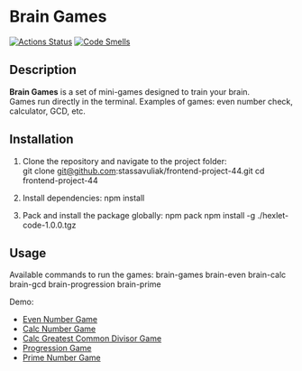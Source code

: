 # Brain Games

[![Actions Status](https://github.com/stassavuliak/frontend-project-44/actions/workflows/hexlet-check.yml/badge.svg)](https://github.com/stassavuliak/frontend-project-44/actions)
[![Code Smells](https://sonarcloud.io/api/project_badges/measure?project=stassavuliak_frontend-project-44&metric=code_smells)](https://sonarcloud.io/summary/new_code?id=stassavuliak_frontend-project-44)

## Description

**Brain Games** is a set of mini-games designed to train your brain.  
Games run directly in the terminal. Examples of games: even number check, calculator, GCD, etc.

## Installation

1. Clone the repository and navigate to the project folder:  
  git clone git@github.com:stassavuliak/frontend-project-44.git
  cd frontend-project-44

2. Install dependencies:
  npm install

3. Pack and install the package globally:
  npm pack
  npm install -g ./hexlet-code-1.0.0.tgz

## Usage

Available commands to run the games:
  brain-games
  brain-even
  brain-calc
  brain-gcd
  brain-progression
  brain-prime

Demo: 
- [Even Number Game](https://asciinema.org/a/oq0vc3C1mxMjIhFjgqnIBrvHK)   
- [Calc Number Game](https://asciinema.org/a/Zsv64pOJWItOAnqnN39WzKKiO)  
- [Calc Greatest Common Divisor Game](https://asciinema.org/a/f7uAa3ScTfA2IoNsoH2Sdv2Qv)  
- [Progression Game](https://asciinema.org/a/9INl2T2UNmA7tErN4LJHAaj8e)  
- [Prime Number Game](https://asciinema.org/a/0MRihOllunxLswCNuhOOUWGQr)  
      